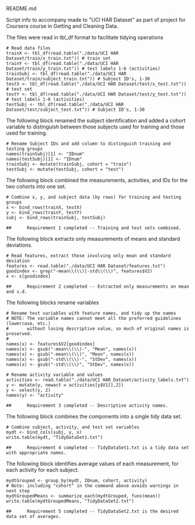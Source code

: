 README.md

Script info to accompany  made to "UCI HAR Dataset" as part of project for Coursera course in Getting and Cleaning Data.

The files were read in tbl_df format to facilitate tidying operations
    
    # Read data files
    trainX <- tbl_df(read.table("./data/UCI HAR Dataset/train/x_train.txt")) # train set 
    trainY <- tbl_df(read.table("./data/UCI HAR Dataset/train/y_train.txt")) # test labels 1-6 (activities)
    trainSubj <- tbl_df(read.table("./data/UCI HAR Dataset/train/subject_train.txt")) # Subject ID's, 1-30
    testX <- tbl_df(read.table("./data/UCI HAR Dataset/test/x_test.txt")) # test set
    testY <- tbl_df(read.table("./data/UCI HAR Dataset/test/y_test.txt")) # test labels 1-6 (activities)
    testSubj <- tbl_df(read.table("./data/UCI HAR Dataset/test/subject_test.txt")) # Subject ID's, 1-30
    
The following block renamed the subject identification and added a cohort variable to distinguish
between those subjects used for training and those used for training.

    # Rename Subject IDs and add column to distinguish training and testing groups
    names(trainSubj)[1] <- "IDnum"
    names(testSubj)[1] <- "IDnum"
    trainSubj <- mutate(trainSubj, cohort = "train")
    testSubj <- mutate(testSubj, cohort = "test")

The following block combined the measurements, activities, and IDs for the two cohorts into one set.
    
    # Combine x, y, and subject data (by rows) for training and testing groups 
    x <- bind_rows(trainX, testX)
    y <- bind_rows(trainY, testY)
    subj <- bind_rows(trainSubj, testSubj)
    
    ##      Requirement 1 completed -- Training and test sets combined.
    
The following block extracts only measurements of means and standard deviations.

    # Read features, extract those involving only mean and standard deviation
    features <- read.table("./data/UCI HAR Dataset/features.txt")
    goodindex <- grep("-mean\\(\\)|-std\\(\\)", features$V2)
    x <- x[goodindex]
    
    ##      Requirement 2 completed -- Extracted only measurements on mean and s.d. 
    
The following blocks rename variables

    # Rename test variables with feature names, and tidy up the names
    # NOTE: The variable names cannot meet all the preferred guidelines (lowercase, etc.)
    #       without losing descriptive value, so much of original names is preserved.
    #
    names(x) <- features$V2[goodindex]
    names(x) <- gsub("-mean\\(\\)-", "Mean", names(x))
    names(x) <- gsub("-mean\\(\\)", "Mean", names(x))
    names(x) <- gsub("-std\\(\\)-", "StDev", names(x))
    names(x) <- gsub("-std\\(\\)", "StDev", names(x))
    
    # Rename activity variable and values
    activities <- read.table("./data/UCI HAR Dataset/activity_labels.txt")
    y <- mutate(y, newact = activities[y$V1[],2])
    y <- select(y, 2)
    names(y) <- "activity"
    
    ##      Requirement 3 completed -- Descriptive activity names.

The following block combines the components into a single tidy data set.
    
    # Combine subject, activity, and test set variables
    mydt <- bind_cols(subj, y, x)
    write.table(mydt, "TidyDataSet1.txt")
    
    ##      Requirement 4 completed -- TidyDataSet1.txt is a tidy data set with appropriate names.
    
The following block identifies average values of each measurement, for each activity for each subject.

    mydtGrouped <- group_by(mydt, IDnum, cohort, activity) 
    # Note: including "cohort" in the command above avoids warnings in next step
    mydtGroupedMeans <- summarize_each(mydtGrouped, funs(mean))
    write.table(mydtGroupedMeans, "TidyDataSet2.txt")
    
    ##      Requirement 5 completed -- TidyDataSet2.txt is the desired data set of averages.
    